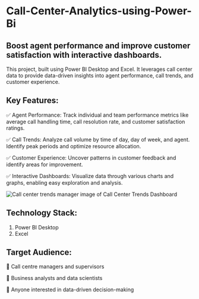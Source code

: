 # Call-Center-Analytics-using-Power-Bi

## **Boost agent performance and improve customer satisfaction with interactive dashboards.**

This project, built using Power BI Desktop and Excel. It leverages call center data to provide data-driven insights into agent performance, call trends, and customer experience.

## **Key Features:**
✅ Agent Performance: Track individual and team performance metrics like average call handling time, call resolution rate, and customer satisfaction ratings.

✅ Call Trends: Analyze call volume by time of day, day of week, and agent. Identify peak periods and optimize resource allocation.

✅ Customer Experience: Uncover patterns in customer feedback and identify areas for improvement.

✅ Interactive Dashboards: Visualize data through various charts and graphs, enabling easy exploration and analysis.

![Call center trends manager](https://github.com/NandhuEnthusiast/Call-Center-Analytics-using-Power-Bi/assets/159680004/feea552d-ce4b-473e-8a71-86584430109b)
image of Call Center Trends Dashboard

## **Technology Stack:**
1. Power BI Desktop
2. Excel

## **Target Audience:**
🔶 Call centre managers and supervisors

🔶 Business analysts and data scientists

🔶 Anyone interested in data-driven decision-making
